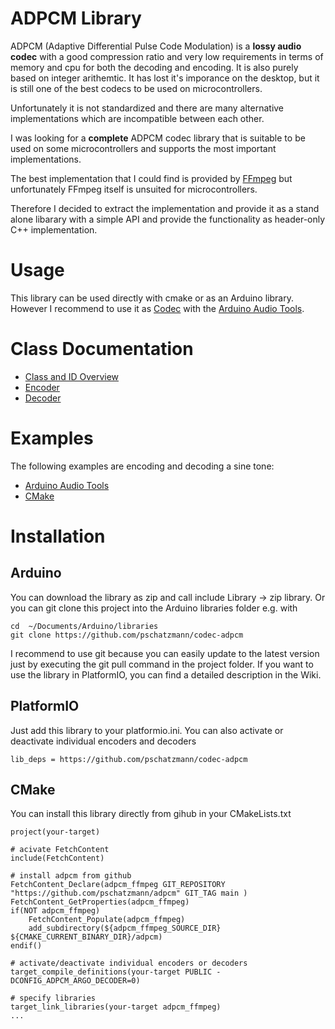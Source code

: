 # ADPCM Library

ADPCM (Adaptive Differential Pulse Code Modulation) is a __lossy audio codec__ with a good compression ratio and very low requirements in terms of memory and cpu for both the decoding and encoding. It is also purely based on integer arithemtic. It has lost it's imporance on the desktop, but it is still one of the best codecs to be used on microcontrollers.

Unfortunately it is not standardized and there are many alternative implementations which are incompatible between each other.

I was looking for a __complete__ ADPCM codec library that is suitable to be used on some microcontrollers and supports the most important implementations.

The best implementation that I could find is provided by [FFmpeg](https://ffmpeg.org/) but unfortunately FFmpeg itself is unsuited for microcontrollers.

Therefore I decided to extract the implementation and provide it as a stand alone libarary with a simple API and provide the functionality as header-only C++ implementation.

# Usage

This library can be used directly with cmake or as an Arduino library. However I recommend to use it as [Codec](https://github.com/pschatzmann/arduino-audio-tools/wiki/Encoding-and-Decoding-of-Audio) with the [Arduino Audio Tools](https://github.com/pschatzmann/arduino-audio-tools). 


# Class Documentation

- [Class and ID Overview](https://github.com/pschatzmann/adpcm/wiki/Codecs-Overview)
- [Encoder](https://pschatzmann.github.io/adpcm/docs/html/classadpcm__ffmpeg_1_1ADPCMEncoder.html)
- [Decoder](https://pschatzmann.github.io/adpcm/docs/html/classadpcm__ffmpeg_1_1ADPCMDecoder.html)



# Examples

The following examples are encoding and decoding a sine tone:

- [Arduino Audio Tools](https://github.com/pschatzmann/arduino-audio-tools/blob/main/examples/tests/codecs/test-codec-adpcm/test-codec-adpcm.ino) 
- [CMake](https://github.com/pschatzmann/arduino-audio-tools/tree/main/tests-cmake/codec/adpcm)


# Installation 

## Arduino

You can download the library as zip and call include Library -> zip library. Or you can git clone this project into the Arduino libraries folder e.g. with

```
cd  ~/Documents/Arduino/libraries
git clone https://github.com/pschatzmann/codec-adpcm
```

I recommend to use git because you can easily update to the latest version just by executing the git pull command in the project folder. If you want to use the library in PlatformIO, you can find a detailed description in the Wiki.

## PlatformIO

Just add this library to your platformio.ini. You can also activate or deactivate individual encoders and decoders
```
lib_deps = https://github.com/pschatzmann/codec-adpcm
```

## CMake

You can install this library directly from gihub in your CMakeLists.txt

```
project(your-target)

# acivate FetchContent
include(FetchContent)

# install adpcm from github
FetchContent_Declare(adpcm_ffmpeg GIT_REPOSITORY "https://github.com/pschatzmann/adpcm" GIT_TAG main )
FetchContent_GetProperties(adpcm_ffmpeg)
if(NOT adpcm_ffmpeg)
    FetchContent_Populate(adpcm_ffmpeg)
    add_subdirectory(${adpcm_ffmpeg_SOURCE_DIR} ${CMAKE_CURRENT_BINARY_DIR}/adpcm)
endif()

# activate/deactivate individual encoders or decoders
target_compile_definitions(your-target PUBLIC -DCONFIG_ADPCM_ARGO_DECODER=0)

# specify libraries
target_link_libraries(your-target adpcm_ffmpeg)
...
```



